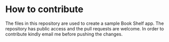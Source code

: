 # How to contribute

The files in this repository are used to create a sample Book Shelf app. The repository has public access and the pull requests are welcome. In order to contribute kindly email me before pushing the changes.
